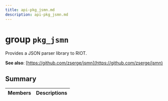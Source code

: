 ```yaml
---
title: api-pkg_jsmn.md
description: api-pkg_jsmn.md
---
```

# group `pkg_jsmn` 

Provides a JSON parser library to RIOT.

**See also**: [https://github.com/zserge/jsmn](https://github.com/zserge/jsmn)

## Summary

 Members                        | Descriptions                                
--------------------------------|---------------------------------------------

